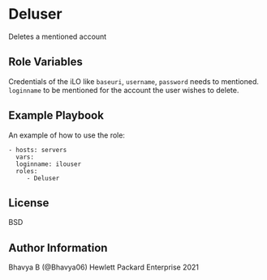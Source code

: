 Deluser
=========

Deletes a mentioned account

Role Variables
--------------

Credentials of the iLO like `baseuri`, `username`, `password` needs to mentioned.
`loginname` to be mentioned for the account the user wishes to delete.

Example Playbook
----------------

An example of how to use the role: 

    - hosts: servers
      vars:
      loginname: ilouser
      roles:
         - Deluser
         
License
-------

BSD

Author Information
------------------

Bhavya B (@Bhavya06) Hewlett Packard Enterprise 2021 
